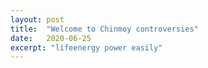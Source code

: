 ```yaml
---
layout: post
title:  "Welcome to Chinmoy controversies"
date:   2020-06-25
excerpt: "lifeenergy power easily"
---
```

